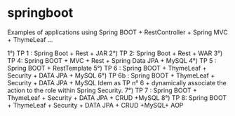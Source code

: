 # springboot
Examples of applications using Spring BOOT + RestController + Spring MVC + ThymeLeaf ...

1°) TP 1 : Spring Boot + Rest + JAR
2°) TP 2:  Spring Boot + Rest + WAR
3°) TP 4:  Spring BOOT + MVC + Rest + Spring Data JPA + MySQL
4°) TP 5 : Spring BOOT + RestTemplate
5°) TP 6 : Spring BOOT + ThymeLeaf + Security + DATA JPA + MySQL
6°) TP 6b : Spring BOOT + ThymeLeaf + Security + DATA JPA + MySQL
Idem as TP n° 6  + dynamically associate the action to the role within Spring Security.
7°) TP 7 :  Spring BOOT + ThymeLeaf + Security + DATA JPA + CRUD +MySQL
8°) TP 8: Spring BOOT + ThymeLeaf + Security + DATA JPA + CRUD +MySQL+ AOP
